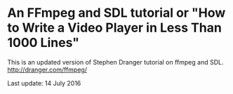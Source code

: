 An FFmpeg and SDL tutorial or "How to Write a Video Player in Less Than 1000 Lines"
===================

This is an updated version of Stephen Dranger tutorial on ffmpeg and SDL.
http://dranger.com/ffmpeg/

Last update: 14 July 2016
